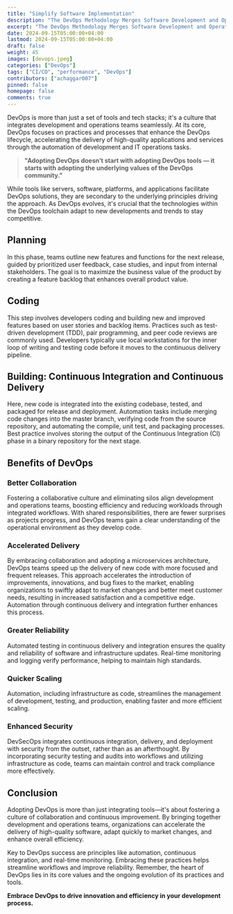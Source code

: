 ```yaml
---
title: "Simplify Software Implementation"
description: "The DevOps Methodology Merges Software Development and Operations"
excerpt: "The DevOps Methodology Merges Software Development and Operations"
date: 2024-09-15T05:00:00+04:00
lastmod: 2024-09-15T05:00:00+04:00
draft: false
weight: 45
images: [devops.jpeg]
categories: ["DevOps"]
tags: ["CI/CD", "performance", "DevOps"]
contributors: ["achaggar007"]
pinned: false
homepage: false
comments: true
---
```



DevOps is more than just a set of tools and tech stacks; it's a culture that integrates development and operations teams seamlessly. At its core, DevOps focuses on practices and processes that enhance the DevOps lifecycle, accelerating the delivery of high-quality applications and services through the automation of development and IT operations tasks.

> **"Adopting DevOps doesn’t start with adopting DevOps tools — it starts with adopting the underlying values of the DevOps community."**

While tools like servers, software, platforms, and applications facilitate DevOps solutions, they are secondary to the underlying principles driving the approach. As DevOps evolves, it's crucial that the technologies within the DevOps toolchain adapt to new developments and trends to stay competitive.


## Planning

In this phase, teams outline new features and functions for the next release, guided by prioritized user feedback, case studies, and input from internal stakeholders. The goal is to maximize the business value of the product by creating a feature backlog that enhances overall product value.

## Coding

This step involves developers coding and building new and improved features based on user stories and backlog items. Practices such as test-driven development (TDD), pair programming, and peer code reviews are commonly used. Developers typically use local workstations for the inner loop of writing and testing code before it moves to the continuous delivery pipeline.

## Building: Continuous Integration and Continuous Delivery

Here, new code is integrated into the existing codebase, tested, and packaged for release and deployment. Automation tasks include merging code changes into the master branch, verifying code from the source repository, and automating the compile, unit test, and packaging processes. Best practice involves storing the output of the Continuous Integration (CI) phase in a binary repository for the next stage.

## Benefits of DevOps

### Better Collaboration

Fostering a collaborative culture and eliminating silos align development and operations teams, boosting efficiency and reducing workloads through integrated workflows. With shared responsibilities, there are fewer surprises as projects progress, and DevOps teams gain a clear understanding of the operational environment as they develop code.

### Accelerated Delivery

By embracing collaboration and adopting a microservices architecture, DevOps teams speed up the delivery of new code with more focused and frequent releases. This approach accelerates the introduction of improvements, innovations, and bug fixes to the market, enabling organizations to swiftly adapt to market changes and better meet customer needs, resulting in increased satisfaction and a competitive edge. Automation through continuous delivery and integration further enhances this process.

### Greater Reliability

Automated testing in continuous delivery and integration ensures the quality and reliability of software and infrastructure updates. Real-time monitoring and logging verify performance, helping to maintain high standards.

### Quicker Scaling

Automation, including infrastructure as code, streamlines the management of development, testing, and production, enabling faster and more efficient scaling.

### Enhanced Security

DevSecOps integrates continuous integration, delivery, and deployment with security from the outset, rather than as an afterthought. By incorporating security testing and audits into workflows and utilizing infrastructure as code, teams can maintain control and track compliance more effectively.


## Conclusion

Adopting DevOps is more than just integrating tools—it's about fostering a culture of collaboration and continuous improvement. By bringing together development and operations teams, organizations can accelerate the delivery of high-quality software, adapt quickly to market changes, and enhance overall efficiency.

Key to DevOps success are principles like automation, continuous integration, and real-time monitoring. Embracing these practices helps streamline workflows and improve reliability. Remember, the heart of DevOps lies in its core values and the ongoing evolution of its practices and tools.

**Embrace DevOps to drive innovation and efficiency in your development process.**



